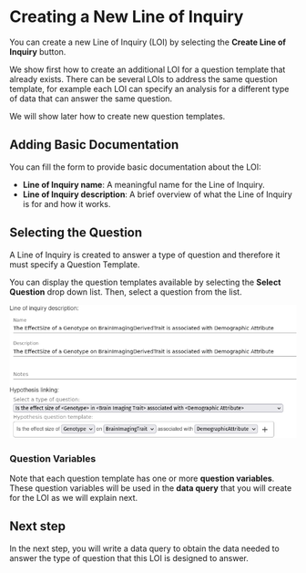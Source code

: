 
# Creating a New Line of Inquiry

You can create a new Line of Inquiry (LOI) by selecting the **Create Line of Inquiry** button.

We show first how to create an additional LOI for a question template that already exists.  There can be several LOIs to address the same question template, for example each LOI can specify an analysis for a different type of data that can answer the same question.

We will show later how to create new question templates.

## Adding Basic Documentation

You can fill the form to provide basic documentation about the LOI:

- **Line of Inquiry name**: A meaningful name for the Line of Inquiry.
- **Line of Inquiry description**: A brief overview of what the Line of Inquiry is for and how it works.

## Selecting the Question  

A Line of Inquiry is created to answer a type of question and therefore it must specify a Question Template.

You can display the question templates available by selecting the **Select Question** drop down list.
Then, select a question from the list.

![Select Question](../../figures/user-guide/loi-create.png "Select Question")

### Question Variables

Note that each question template has one or more **question variables**. These question variables will be used in the **data query** that you will create for the LOI as we will explain next. 

## Next step

In the next step, you will write a data query to obtain the data needed to answer the type of question that this LOI is designed to answer.

